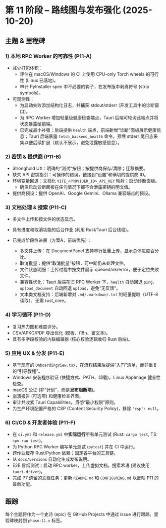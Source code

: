 # 第 11 阶段 – 路线图与发布强化 (2025-10-20)

## 主题 & 里程碑

### 1) 本地 RPC Worker 的可靠性 (P11-A)
- 减少打包体积：
  - 评估在 macOS/Windows 的 CI 上使用 CPU-only Torch wheels 的可行性 (Linux 已落地)。
  - 审计 PyInstaller spec 中不必要的钩子，在发布版中剥离符号 (strip symbols)。
- 可观测性：
  - 为启动失败添加结构化日志，并捕获 stdout/stderr (开发工具中的诊断窗口)。
  - 为 RPC Worker 增加轻量级健康检查端点，Tauri 后端可轮询此端点并将状态暴露给前端。
  - 已完成最小补强：后端提供 `health` 端点，前端新增“诊断”面板展示健康信息；Tauri 后端暴露 `fetch_backend_health` 命令。预埋 stderr 尾日志采集以便后续扩展（默认不展示，避免泄露敏感信息）。


### 2) 密钥 & 提供商 (P11-B)
- Stronghold UX：明确的“测试”按钮；按提供商保存/清除；迁移摘要。
- 缺失 API 密钥指引：可操作的错误，链接到“设置”和确切的提供商 ID。
- 环境变量回退：文档化 `VITE_<PROVIDER_ID>_API_KEY` 映射；启动诊断面板。
  - 确保启动诊断面板在任何情况下都不会泄露密钥的明文值。
- 提供商预设：提供 OpenAI、Google Gemini、Ollama 兼容端点的预设。

### 3) 文档处理 & 搜索 (P11-C)
- 多文件上传和按文件的状态显示。
- 具有进度和取消功能的后台作业 (利用 Rust/Tauri 后台线程)。

- 已完成阶段性进展（方案A，前端优先）：
  - 多文件上传：在 DocumentPanel 支持串行批量上传，显示总体进度百分比。
  - 取消批量：提供“取消批量”按钮，可中断仍未处理文件。
  - 文件状态明细：上传过程中按文件展示 queued/ok/error，便于定位失败文件。
  - 兼容性优化：Tauri 后端在旧 RPC Worker 下，`health` 自动回退 `ping`，`upload_document` 自动回退 `upload`，避免“无反馈”。
  - 文本类文档支持：后端新增对 `.md/.markdown/.txt` 的轻量提取（UTF-8 读取），无需 rust_core。

### 4) 学习循环 (P11-D)
- 复习热力图和难度评分。
- CSV/APKG/PDF 导出优化 (模板、i18n、富文本)。
- 具有多字段校验的内联编辑器 (核心校验逻辑收归 Rust 后端)。

### 5) 应用 UX & 分发 (P11-E)
-  基于现有的 `OnboardingView.tsx`，在流程结束后提供“入门”清单，而非重复的“引导教程”。
- Windows 安装程序验证 (快捷方式、PATH、卸载)，Linux AppImage 健全性检查。
-  macOS 公证 (非“计划”，而是**发布阻断项**)。
- 崩溃报告 (可选项) 和健康检查界面。
- 审计并收紧 Tauri Capabilities，贯彻“最小权限”原则。
- 为生产环境配置严格的 CSP (Content Security Policy)，移除 `"csp": null`。

### 6) CI/CD & 开发者体验 (P11-F)
- 在 `ci.yml` 和 `release.yml` 中**实际运行**所有单元测试 (Rust: `cargo test`, TS: `npm run test`)。
- 为 Python RPC Worker 编写单元测试 (`pytest`) 并在 CI 中运行。
- 跨作业缓存 Rust/Python 依赖；固定各平台的工具链。
- 从 `docs/versions` 自动化生成发布说明。
- E2E 冒烟测试：启动 RPC worker，上传虚拟文档，搜索术语 (建议使用 `tauri-driver`)。
- 完成 P7 遗留的文档任务：更新 `README.md` 和 `CONFIGURING.md` 以反映 P11 的最新功能。

## 跟踪
每个主题将作为一个史诗 (epic) 在 GitHub Projects 中通过 issue 进行跟踪。里程碑映射到 `phase-11.x` 标签。